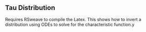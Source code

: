 ## Tau Distribution

Requires RSweave to compile the Latex.  This shows how to invert a distribution using ODEs to solve for the characteristic function.y

